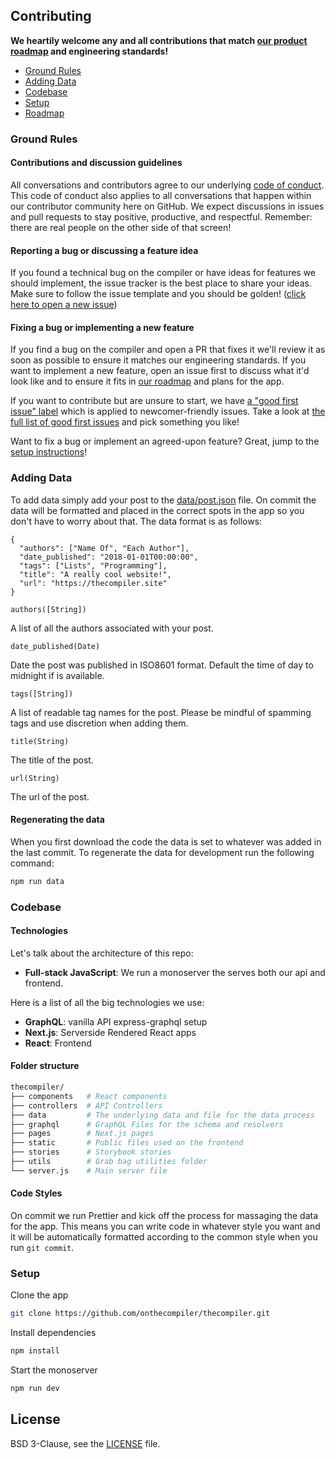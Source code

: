## Contributing

**We heartily welcome any and all contributions that match [our product roadmap](https://github.com/onthecompiler/thecompiler/projects/2) and engineering standards!**

- [Ground Rules](#ground-rules)
- [Adding Data](#adding-data)
- [Codebase](#codebase)
- [Setup](#setup)
- [Roadmap](https://github.com/onthecompiler/thecompiler/projects/2)

### Ground Rules

#### Contributions and discussion guidelines

All conversations and contributors agree to our underlying [code of conduct](https://github.com/onthecompiler/thecompiler/blob/master/CODE_OF_CONDUCT.md). This code of conduct also applies to all conversations that happen within our contributor community here on GitHub. We expect discussions in issues and pull requests to stay positive, productive, and respectful. Remember: there are real people on the other side of that screen!

#### Reporting a bug or discussing a feature idea

If you found a technical bug on the compiler or have ideas for features we should implement, the issue tracker is the best place to share your ideas. Make sure to follow the issue template and you should be golden! ([click here to open a new issue](https://github.com/onthecompiler/thecompiler/issues/new/choose))

#### Fixing a bug or implementing a new feature

If you find a bug on the compiler and open a PR that fixes it we'll review it as soon as possible to ensure it matches our engineering standards. If you want to implement a new feature, open an issue first to discuss what it'd look like and to ensure it fits in [our roadmap](https://github.com/onthecompiler/thecompiler/projects/2) and plans for the app.

If you want to contribute but are unsure to start, we have [a "good first issue" label](https://github.com/onthecompiler/thecompiler/issues?q=is%3Aissue+is%3Aopen+label%3A%22good+first+issue%22) which is applied to newcomer-friendly issues. Take a look at [the full list of good first issues](https://github.com/onthecompiler/thecompiler/issues?q=is%3Aissue+is%3Aopen+label%3A%22good+first+issue%22) and pick something you like!

Want to fix a bug or implement an agreed-upon feature? Great, jump to the [setup instructions](#setup)!

### Adding Data

To add data simply add your post to the [data/post.json](./data/posts.json) file. On commit the data will be formatted and placed in the correct spots in the app so you don't have to worry about that. The data format is as follows:

```
{
  "authors": ["Name Of", "Each Author"],
  "date_published": "2018-01-01T00:00:00",
  "tags": ["Lists", "Programming"],
  "title": "A really cool website!",
  "url": "https://thecompiler.site"
}
```

`authors([String])`

A list of all the authors associated with your post.

`date_published(Date)`

Date the post was published in ISO8601 format. Default the time of day to midnight if is available.

`tags([String])`

A list of readable tag names for the post. Please be mindful of spamming tags and use discretion when adding them.

`title(String)`

The title of the post.

`url(String)`

The url of the post.

#### Regenerating the data

When you first download the code the data is set to whatever was added in the last commit. To regenerate the data for development run the following command:

```sh
npm run data
```

### Codebase

#### Technologies

Let's talk about the architecture of this repo:

- **Full-stack JavaScript**: We run a monoserver the serves both our api and frontend.

Here is a list of all the big technologies we use:

- **GraphQL**: vanilla API express-graphql setup
- **Next.js**: Serverside Rendered React apps
- **React**: Frontend

#### Folder structure

```sh
thecompiler/
├── components   # React components
├── controllers  # API Controllers
├── data         # The underlying data and file for the data process
├── graphql      # GraphQL Files for the schema and resolvers
├── pages        # Next.js pages
├── static       # Public files used on the frontend
├── stories      # Storybook stories
├── utils        # Grab bag utilities folder
└── server.js    # Main server file
```

#### Code Styles

On commit we run Prettier and kick off the process for massaging the data for the app. This means you can write code in whatever style you want and it will be automatically formatted according to the common style when you run `git commit`.

### Setup

Clone the app

```sh
git clone https://github.com/onthecompiler/thecompiler.git
```

Install dependencies

```sh
npm install
```

Start the monoserver

```sh
npm run dev
```

## License

BSD 3-Clause, see the [LICENSE](./LICENSE) file.
